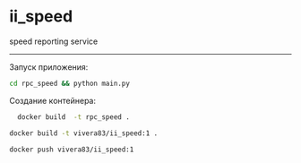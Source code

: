 # ii_speed
speed reporting service
_________

Запуск приложения:

```bash
cd rpc_speed && python main.py
```

Создание контейнера:

```bash
  docker build  -t rpc_speed .
```

```bash
docker build -t vivera83/ii_speed:1 .
```  

```bash
docker push vivera83/ii_speed:1
```  